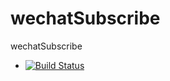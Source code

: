 # wechatSubscribe
wechatSubscribe
- [![Build Status](https://travis-ci.org/jymsy/wechatSubscribe.svg?branch=master)](https://travis-ci.org/jymsy/wechatSubscribe)